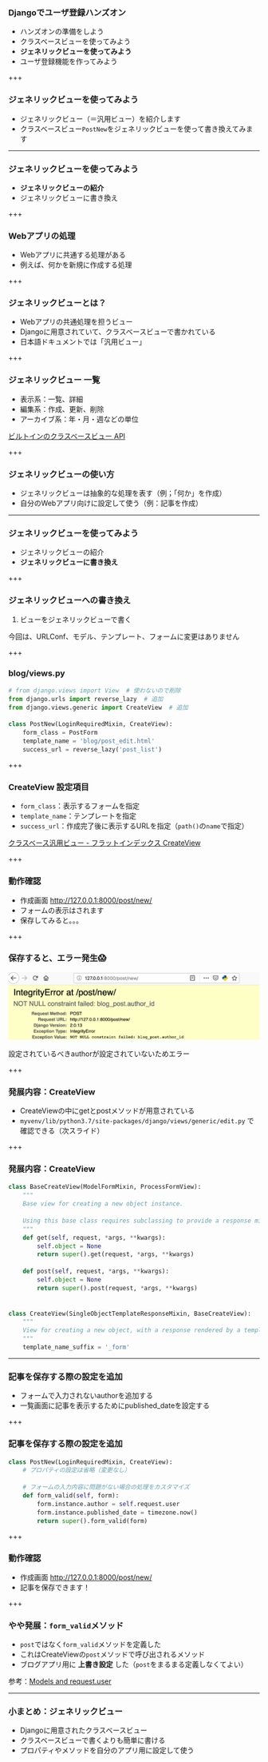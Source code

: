 ### Djangoでユーザ登録ハンズオン

- ハンズオンの準備をしよう
- クラスベースビューを使ってみよう
- **ジェネリックビューを使ってみよう**
- ユーザ登録機能を作ってみよう

+++

### ジェネリックビューを使ってみよう

- ジェネリックビュー（＝汎用ビュー）を紹介します
- クラスベースビュー`PostNew`をジェネリックビューを使って書き換えてみます

---

### ジェネリックビューを使ってみよう

- **ジェネリックビューの紹介**
- ジェネリックビューに書き換え

+++

### Webアプリの処理

- Webアプリに共通する処理がある
- 例えば、何かを新規に作成する処理

+++

### ジェネリックビューとは？

- Webアプリの共通処理を担うビュー
- Djangoに用意されていて、クラスベースビューで書かれている
- 日本語ドキュメントでは「汎用ビュー」

+++

### ジェネリックビュー 一覧

- 表示系：一覧、詳細
- 編集系：作成、更新、削除
- アーカイブ系：年・月・週などの単位

[ビルトインのクラスベースビュー API](https://docs.djangoproject.com/ja/2.2/ref/class-based-views/)

+++

### ジェネリックビューの使い方

- ジェネリックビューは抽象的な処理を表す（例；「何か」を作成）
- 自分のWebアプリ向けに設定して使う（例：記事を作成）

---

### ジェネリックビューを使ってみよう

- ジェネリックビューの紹介
- **ジェネリックビューに書き換え**

+++

### ジェネリックビューへの書き換え

1. ビューをジェネリックビューで書く

今回は、URLConf、モデル、テンプレート、フォームに変更はありません

+++

### blog/views.py

```python
# from django.views import View  # 使わないので削除
from django.urls import reverse_lazy  # 追加
from django.views.generic import CreateView  # 追加

class PostNew(LoginRequiredMixin, CreateView):
    form_class = PostForm
    template_name = 'blog/post_edit.html'
    success_url = reverse_lazy('post_list')
```

+++

### CreateView 設定項目

- `form_class`：表示するフォームを指定
- `template_name`：テンプレートを指定
- `success_url`：作成完了後に表示するURLを指定（`path()`の`name`で指定）

[クラスベース汎用ビュー - フラットインデックス CreateView](https://docs.djangoproject.com/ja/2.2/ref/class-based-views/flattened-index/#createview)

+++

### 動作確認

- 作成画面 http://127.0.0.1:8000/post/new/
- フォームの表示はされます
- 保存してみると。。。

+++

### 保存すると、エラー発生😱

![](django_girls_Jun_user_register_handson/assets/part3/1_not_exist_form_valid.png)

設定されているべきauthorが設定されていないためエラー

+++

### 発展内容：CreateView

- CreateViewの中にgetとpostメソッドが用意されている
- `myvenv/lib/python3.7/site-packages/django/views/generic/edit.py` で確認できる（次スライド）

+++

### 発展内容：CreateView

```python
class BaseCreateView(ModelFormMixin, ProcessFormView):
    """
    Base view for creating a new object instance.

    Using this base class requires subclassing to provide a response mixin.
    """
    def get(self, request, *args, **kwargs):
        self.object = None
        return super().get(request, *args, **kwargs)

    def post(self, request, *args, **kwargs):
        self.object = None
        return super().post(request, *args, **kwargs)


class CreateView(SingleObjectTemplateResponseMixin, BaseCreateView):
    """
    View for creating a new object, with a response rendered by a template.
    """
    template_name_suffix = '_form'
```

---

### 記事を保存する際の設定を追加

- フォームで入力されないauthorを追加する
- 一覧画面に記事を表示するためにpublished_dateを設定する

+++

### 記事を保存する際の設定を追加

```python
class PostNew(LoginRequiredMixin, CreateView):
    # プロパティの設定は省略（変更なし）

    # フォームの入力内容に問題がない場合の処理をカスタマイズ
    def form_valid(self, form):
        form.instance.author = self.request.user
        form.instance.published_date = timezone.now()
        return super().form_valid(form)
```

+++

### 動作確認

- 作成画面 http://127.0.0.1:8000/post/new/
- 記事を保存できます！

+++

### やや発展：`form_valid`メソッド

- `post`ではなく`form_valid`メソッドを定義した
- これはCreateViewの`post`メソッドで呼び出されるメソッド
- ブログアプリ用に **上書き設定** した（`post`をまるまる定義しなくてよい）

参考：[Models and request.user](https://docs.djangoproject.com/ja/2.2/topics/class-based-views/generic-editing/#models-and-request-user)

---

### 小まとめ：ジェネリックビュー

- Djangoに用意されたクラスベースビュー
- クラスベースビューで書くよりも簡単に書ける
- プロパティやメソッドを自分のアプリ用に設定して使う
